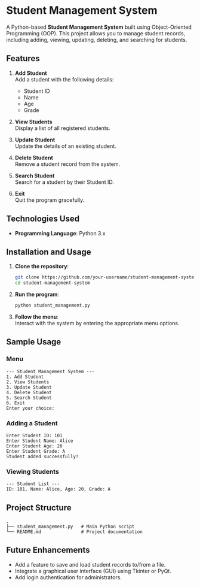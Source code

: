 

# Student Management System

A Python-based **Student Management System** built using Object-Oriented Programming (OOP). This project allows you to manage student records, including adding, viewing, updating, deleting, and searching for students.

## Features

1. **Add Student**  
   Add a student with the following details:
   - Student ID
   - Name
   - Age
   - Grade

2. **View Students**  
   Display a list of all registered students.

3. **Update Student**  
   Update the details of an existing student.

4. **Delete Student**  
   Remove a student record from the system.

5. **Search Student**  
   Search for a student by their Student ID.

6. **Exit**  
   Quit the program gracefully.

## Technologies Used

- **Programming Language**: Python 3.x

## Installation and Usage

1. **Clone the repository**:
   ```bash
   git clone https://github.com/your-username/student-management-system.git
   cd student-management-system
   ```

2. **Run the program**:
   ```bash
   python student_management.py
   ```

3. **Follow the menu**:  
   Interact with the system by entering the appropriate menu options.

## Sample Usage

### Menu
```
--- Student Management System ---
1. Add Student
2. View Students
3. Update Student
4. Delete Student
5. Search Student
6. Exit
Enter your choice:
```

### Adding a Student
```plaintext
Enter Student ID: 101
Enter Student Name: Alice
Enter Student Age: 20
Enter Student Grade: A
Student added successfully!
```

### Viewing Students
```plaintext
--- Student List ---
ID: 101, Name: Alice, Age: 20, Grade: A
```

## Project Structure

```
.
├── student_management.py   # Main Python script
└── README.md               # Project documentation
```

## Future Enhancements

- Add a feature to save and load student records to/from a file.
- Integrate a graphical user interface (GUI) using Tkinter or PyQt.
- Add login authentication for administrators.


